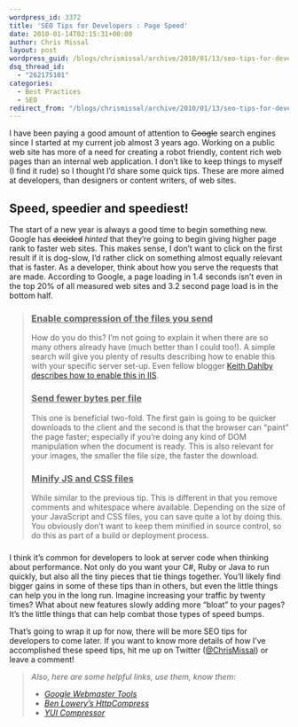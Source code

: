 ```yaml
---
wordpress_id: 3372
title: 'SEO Tips for Developers : Page Speed'
date: 2010-01-14T02:15:31+00:00
author: Chris Missal
layout: post
wordpress_guid: /blogs/chrismissal/archive/2010/01/13/seo-tips-for-developers-page-speed.aspx
dsq_thread_id:
  - "262175101"
categories:
  - Best Practices
  - SEO
redirect_from: "/blogs/chrismissal/archive/2010/01/13/seo-tips-for-developers-page-speed.aspx/"
---
```

I have been paying a good amount of attention to <strike>Google</strike> search engines since I started at my current job almost 3 years ago. Working on a public web site has more of a need for creating a robot friendly, content rich web pages than an internal web application. I don’t like to keep things to myself (I find it rude) so I thought I’d share some quick tips. These are more aimed at developers, than designers or content writers, of web sites.

## Speed, speedier and speediest!

The start of a new year is always a good time to begin something new. Google has <strike>decided</strike>&#160;_hinted_ that they’re going to begin giving higher page rank to faster web sites. This makes sense, I don’t want to click on the first result if it is dog-slow, I’d rather click on something almost equally relevant that is faster. As a developer, think about how you serve the requests that are made. According to Google, a page loading in 1.4 seconds isn’t even in the top 20% of all measured web sites and 3.2 second page load is in the bottom half.

> ### <u>Enable compression of the files you send</u>
> 
> How do you do this? I’m not going to explain it when there are so many others already have (much better than I could too!). A simple search will give you plenty of results describing how to enable this with your specific server set-up. Even fellow blogger [Keith Dahlby describes how to enable this in IIS](/blogs/dahlbyk/archive/2010/01/08/script-to-enable-http-compression-gzip-deflate-in-iis-6.aspx "Enable Compression in IIS").
> 
> ### <u>Send fewer bytes per file</u>
> 
> This one is beneficial two-fold. The first gain is going to be quicker downloads to the client and the second is that the browser can “paint” the page faster; especially if you’re doing any kind of DOM manipulation when the document is ready. This is also relevant for your images, the smaller the file size, the faster the download. 
> 
> ### <u>Minify JS and CSS files</u>
> 
> While similar to the previous tip. This is different in that you remove comments and whitespace where available. Depending on the size of your JavaScript and CSS files, you can save quite a lot by doing this. You obviously don’t want to keep them minified in source control, so do this as part of a build or deployment process.

### 

I think it’s common for developers to look at server code when thinking about performance. Not only do you want your C#, Ruby or Java to run quickly, but also all the tiny pieces that tie things together. You’ll likely find bigger gains in some of these tips than in others, but even the little things can help you in the long run. Imagine increasing your traffic by twenty times? What about new features slowly adding more “bloat” to your pages? It’s the little things that can help combat those types of speed bumps.

That’s going to wrap it up for now, there will be more SEO tips for developers to come later. If you want to know more details of how I’ve accomplished these speed tips, hit me up on Twitter (<a href="http://twitter.com/ChrisMissal" rel="nofollow">@ChrisMissal</a>) or leave a comment!

> _Also, here are some helpful links, use them, know them:_
> 
>   * _[Google Webmaster Tools](http://www.google.com/webmasters/)_ 
>   * _[Ben Lowery’s HttpCompress](http://blowery.org/httpcompress/)_ 
>   * _[YUI Compressor](http://developer.yahoo.com/yui/compressor/)_